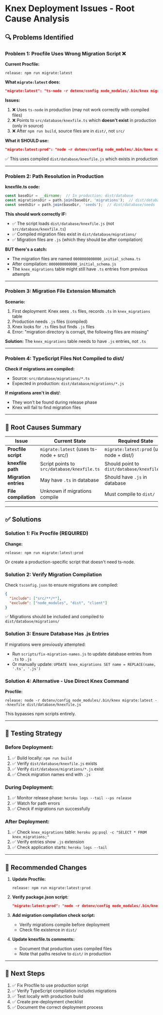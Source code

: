 # Knex Deployment Issues - Root Cause Analysis

## 🔍 Problems Identified

### Problem 1: **Procfile Uses Wrong Migration Script** ❌

**Current Procfile:**
```
release: npm run migrate:latest
```

**What `migrate:latest` does:**
```json
"migrate:latest": "ts-node -r dotenv/config node_modules/.bin/knex migrate:latest --knexfile src/database/knexfile.ts"
```

**Issues:**
1. ❌ Uses `ts-node` in production (may not work correctly with compiled files)
2. ❌ Points to `src/database/knexfile.ts` which **doesn't exist** in production (only in source)
3. ❌ After `npm run build`, source files are in `dist/`, not `src/`

**What it SHOULD use:**
```json
"migrate:latest:prod": "node -r dotenv/config node_modules/.bin/knex migrate:latest --knexfile dist/database/knexfile.js"
```

✅ This uses compiled `dist/database/knexfile.js` which exists in production

---

### Problem 2: **Path Resolution in Production**

**knexfile.ts code:**
```typescript
const baseDir = __dirname;  // In production: dist/database
const migrationsDir = path.join(baseDir, 'migrations');  // dist/database/migrations
const seedsDir = path.join(baseDir, 'seeds');  // dist/database/seeds
```

**This should work correctly IF:**
- ✅ The script loads `dist/database/knexfile.js` (not `src/database/knexfile.ts`)
- ✅ Compiled migration files exist in `dist/database/migrations/`
- ✅ Migration files are `.js` (which they should be after compilation)

**BUT there's a catch:**
- The migration files are named `0000000000000_initial_schema.ts`
- After compilation: `0000000000000_initial_schema.js`
- The `knex_migrations` table might still have `.ts` entries from previous attempts

---

### Problem 3: **Migration File Extension Mismatch**

**Scenario:**
1. First deployment: Knex sees `.ts` files, records `.ts` in `knex_migrations` table
2. Production needs `.js` files (compiled)
3. Knex looks for `.ts` files but finds `.js` files
4. Error: "migration directory is corrupt, the following files are missing"

**Solution:** The `knex_migrations` table needs to have `.js` entries, not `.ts`

---

### Problem 4: **TypeScript Files Not Compiled to dist/**

**Check if migrations are compiled:**
- Source: `src/database/migrations/*.ts`
- Expected in production: `dist/database/migrations/*.js`

**If migrations aren't in dist/**:
- They won't be found during release phase
- Knex will fail to find migration files

---

## 🔧 Root Causes Summary

| Issue | Current State | Required State | Impact |
|-------|--------------|----------------|--------|
| **Procfile script** | `migrate:latest` (uses ts-node + src/) | `migrate:latest:prod` (uses node + dist/) | ❌ CRITICAL |
| **knexfile path** | Script points to `src/database/knexfile.ts` | Should point to `dist/database/knexfile.js` | ❌ CRITICAL |
| **Migration entries** | May have `.ts` in database | Should have `.js` in database | ⚠️ MEDIUM |
| **File compilation** | Unknown if migrations compile | Must compile to `dist/` | ⚠️ MEDIUM |

---

## ✅ Solutions

### Solution 1: Fix Procfile (REQUIRED)

**Change:**
```
release: npm run migrate:latest:prod
```

Or create a production-specific script that doesn't need ts-node.

### Solution 2: Verify Migration Compilation

Check `tsconfig.json` to ensure migrations are compiled:

```json
{
  "include": ["src/**/*"],
  "exclude": ["node_modules", "dist", "client"]
}
```

✅ Migrations should be included and compiled to `dist/database/migrations/`

### Solution 3: Ensure Database Has .js Entries

If migrations were previously attempted:
- Run `scripts/fix-migration-names.js` to update database entries from `.ts` to `.js`
- Or manually update: `UPDATE knex_migrations SET name = REPLACE(name, '.ts', '.js')`

### Solution 4: Alternative - Use Direct Knex Command

**Procfile:**
```
release: node -r dotenv/config node_modules/.bin/knex migrate:latest --knexfile dist/database/knexfile.js
```

This bypasses npm scripts entirely.

---

## 🧪 Testing Strategy

### Before Deployment:
1. ✅ Build locally: `npm run build`
2. ✅ Verify `dist/database/knexfile.js` exists
3. ✅ Verify `dist/database/migrations/*.js` exist
4. ✅ Check migration names end with `.js`

### During Deployment:
1. ✅ Monitor release phase: `heroku logs --tail --ps release`
2. ✅ Watch for path errors
3. ✅ Check if migrations run successfully

### After Deployment:
1. ✅ Check `knex_migrations` table: `heroku pg:psql -c "SELECT * FROM knex_migrations;"`
2. ✅ Verify entries show `.js` extension
3. ✅ Check application starts: `heroku logs --tail`

---

## 📝 Recommended Changes

1. **Update Procfile:**
   ```
   release: npm run migrate:latest:prod
   ```

2. **Verify package.json script:**
   ```json
   "migrate:latest:prod": "node -r dotenv/config node_modules/.bin/knex migrate:latest --knexfile dist/database/knexfile.js"
   ```

3. **Add migration compilation check script:**
   - Verify migrations compile before deployment
   - Check file existence in `dist/`

4. **Update knexfile.ts comments:**
   - Document that production uses compiled files
   - Note that paths resolve to `dist/` in production

---

## 🎯 Next Steps

1. ✅ Fix Procfile to use production script
2. ✅ Verify TypeScript compilation includes migrations
3. ✅ Test locally with production build
4. ✅ Create pre-deployment checklist
5. ✅ Document the correct deployment process

